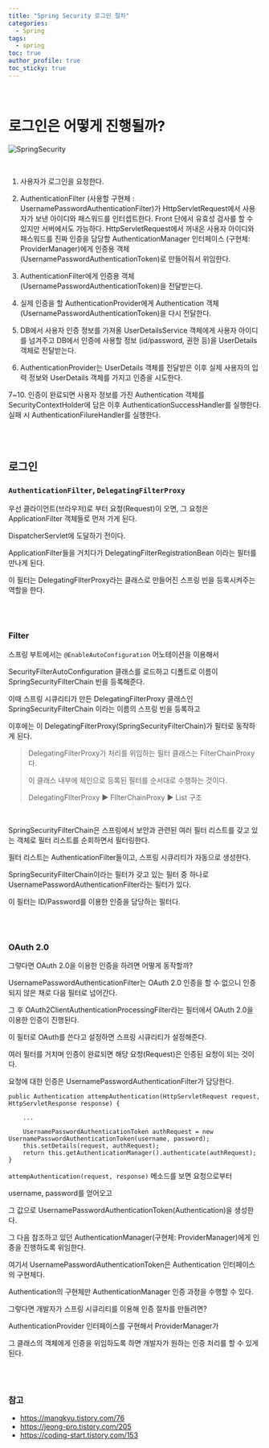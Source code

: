 ```yaml
---
title: "Spring Security 로그인 절차"
categories:
  - Spring 
tags:
  - spring 
toc: true
author_profile: true
toc_sticky: true
---
```




<br />



# 로그인은 어떻게 진행될까?      

![SpringSecurity](https://user-images.githubusercontent.com/33855307/130346760-f38deeb1-6f0d-4291-b129-1d36f620eb9e.jpeg)



<br />



1. 사용자가 로그인을 요청한다. 



2. AuthenticationFilter (사용할 구현체 : UsernamePasswordAuthenticationFilter)가 HttpServletRequest에서 사용자가 보낸 아이디와 패스워드를 인터셉트한다.
Front 단에서 유효성 검사를 할 수 있지만 서버에서도 가능하다.
HttpServletRequest에서 꺼내온 사용자 아이디와 패스워드를
진짜 인증을 담당할 AuthenticationManager 인터페이스 (구현체: ProviderManager)에게
인증용 객체(UsernamePasswordAuthenticationToken)로 만들어줘서 위임한다.



3. AuthenticationFilter에게 인증용 객체(UsernamePasswordAuthenticationToken)을 전달받는다.



4. 실제 인증을 할 AuthenticationProvider에게 Authentication 객체 (UsernamePasswordAuthenticationToken)을 다시 전달한다.



5. DB에서 사용자 인증 정보를 가져올 UserDetailsService 객체에게 사용자 아이디를 넘겨주고
DB에서 인증에 사용할 정보 (id/password, 권한 등)을 UserDetails 객체로 전달받는다.



6. AuthenticationProvider는 UserDetails 객체를 전달받은 이후 실제 사용자의 입력 정보와 UserDetails 객체를 가지고 인증을 시도한다.



7~10. 인증이 완료되면 사용자 정보를 가진 Authentication 객체를 SecurityContextHolder에 담은 이후 AuthenticationSuccessHandler를 실행한다.
실패 시 AuthenticationFilureHandler를 실행한다.





<br />      
<br />






## 로그인  

###  `AuthenticationFilter`, `DelegatingFilterProxy`

우선 클라이언트(브라우저)로 부터 요청(Request)이 오면, 그 요청은 ApplicationFilter 객체들로 먼저 가게 된다. 

DispatcherServlet에 도달하기 전이다. 
<br />


ApplicationFilter들을 거치다가 DelegatingFilterRegistrationBean 이라는 필터를 만나게 된다.

이 필터는 DelegatingFIlterProxy라는 클래스로 만들어진 스프링 빈을 등록시켜주는 역할을 한다.



<br />
<br />


### Filter 

스프링 부트에서는 `@EnableAutoConfiguration` 어노테이션을 이용해서 

SecurityFilterAutoConfiguration 클래스를 로드하고 디폴트로 이름이 SpringSecurityFilterChain 빈을 등록해준다. 

이때 스프링 시큐리티가 만든 DelegatingFilterProxy 클래스인 SpringSecurityFilterChain 이라는 이름의 스프링 빈을 등록하고 

이후에는 이 DelegatingFilterProxy(SpringSecurityFilterChain)가 필터로 동작하게 된다. 



> DelegatingFilterProxy가 처리를 위임하는 필터 클래스는 FilterChainProxy다. 
>
> 이 클래스 내부에 체인으로 등록된 필터를 순서대로 수행하는 것이다.
>
> DelegatingFIlterProxy ▶️ FIlterChainProxy ▶️ List 구조 


<br />

SpringSecurityFilterChain은 스프링에서 보안과 관련된 여러 필터 리스트를 갖고 있는 객체로 필터 리스트를 순회하면서 필터링한다.

필터 리스트는 AuthenticationFilter들이고, 스프링 시큐리티가 자동으로 생성한다. 



SpringSecurityFilterChain이라는 필터가 갖고 있는 필터 중 하나로 UsernamePasswordAuthenticationFilter라는 필터가 있다.

이 필터는 ID/Password를 이용한 인증을 담당하는 필터다.


<br />
<br />




### OAuth 2.0 

그렇다면 OAuth 2.0을 이용한 인증을 하려면 어떻게 동작할까?

UsernamePasswordAuthenticationFilter는 OAuth 2.0 인증을 할 수 없으니 인증되지 않은 채로 다음 필터로 넘어간다. 

그 후 OAuth2ClientAuthenticationProcessingFilter라는 필터에서 OAuth 2.0을 이용한 인증이 진행된다. 

이 필터로 OAuth를 쓴다고 설정하면 스프링 시큐리티가 설정해준다. 
<br />




여러 필터를 거치며 인증이 완료되면 해당 요청(Request)은 인증된 요청이 되는 것이다. 

요청에 대한 인증은 UsernamePasswordAuthenticationFilter가 담당한다.



```
public Authentication attempAuthentication(HttpServletRequest request, HttpServletResponse response) {
	
	...
	
	UsernamePasswordAuthenticationToken authRequest = new UsernamePasswordAuthenticationToken(username, password);
	this.setDetails(request, authRequest);
	return this.getAuthenticationManager().authenticate(authRequest);
}
```





`attempAuthentication(request, response)` 메소드를 보면 요청으로부터

username, password를 얻어오고

그 값으로 UsernamePasswordAuthenticationToken(Authentication)을 생성한다. 

그 다음 참조하고 있던 AuthenticationManager(구현체: ProviderManager)에게 인증을 진행하도록 위임한다.
<br />


여기서 UsernamePasswordAuthenticationToken은 Authentication 인터페이스의 구현체다. 

Authentication의 구현체만 AuthenticationManager 인증 과정을 수행할 수 있다.
<br />




그렇다면 개발자가 스프링 시큐리티를 이용해 인증 절차를 만들려면? 

AuthenticationProvider 인터페이스를 구현해서 ProviderManager가 

그 클래스의 객체에게 인증을 위임하도록 하면 개발자가 원하는 인증 처리를 할 수 있게 된다.


<br />
<br />



### 참고
* <https://mangkyu.tistory.com/76>
* <https://jeong-pro.tistory.com/205>
* <https://coding-start.tistory.com/153>

<br />
